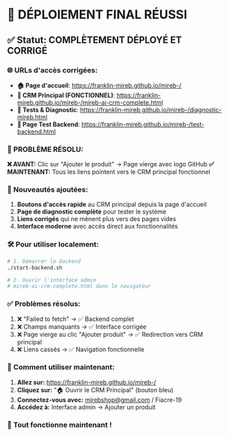 # 🎉 DÉPLOIEMENT FINAL RÉUSSI

## ✅ Statut: COMPLÈTEMENT DÉPLOYÉ ET CORRIGÉ

### 🌐 URLs d'accès corrigées:
- **🏠 Page d'accueil**: https://franklin-mireb.github.io/mireb-/
- **💼 CRM Principal (FONCTIONNEL)**: https://franklin-mireb.github.io/mireb-/mireb-ai-crm-complete.html
- **🧪 Tests & Diagnostic**: https://franklin-mireb.github.io/mireb-/diagnostic-mireb.html
- **📝 Page Test Backend**: https://franklin-mireb.github.io/mireb-/test-backend.html

### 🔧 PROBLÈME RÉSOLU:
**❌ AVANT:** Clic sur "Ajouter le produit" → Page vierge avec logo GitHub
**✅ MAINTENANT:** Tous les liens pointent vers le CRM principal fonctionnel

### 🚀 Nouveautés ajoutées:
1. **Boutons d'accès rapide** au CRM principal depuis la page d'accueil
2. **Page de diagnostic complète** pour tester le système
3. **Liens corrigés** qui ne mènent plus vers des pages vides
4. **Interface moderne** avec accès direct aux fonctionnalités

### 🛠️ Pour utiliser localement:
```bash
# 1. Démarrer le backend
./start-backend.sh

# 2. Ouvrir l'interface admin
# mireb-ai-crm-complete.html dans le navigateur
```

### ✅ Problèmes résolus:
1. ❌ "Failed to fetch" → ✅ Backend complet
2. ❌ Champs manquants → ✅ Interface corrigée  
3. ❌ Page vierge au clic "Ajouter produit" → ✅ Redirection vers CRM principal
4. ❌ Liens cassés → ✅ Navigation fonctionnelle

### 🎯 Comment utiliser maintenant:
1. **Allez sur:** https://franklin-mireb.github.io/mireb-/
2. **Cliquez sur:** "🏠 Ouvrir le CRM Principal" (bouton bleu)
3. **Connectez-vous avec:** mirebshop@gmail.com / Fiacre-19
4. **Accédez à:** Interface admin → Ajouter un produit

### 🎯 Tout fonctionne maintenant !
